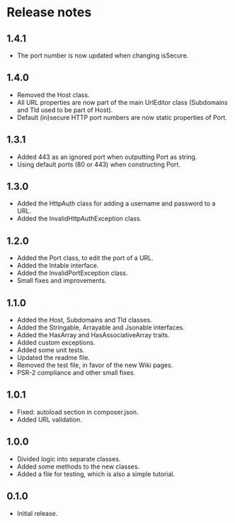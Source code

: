 # Release notes

## 1.4.1

* The port number is now updated when changing isSecure.

## 1.4.0

* Removed the Host class.
* All URL properties are now part of the main UrlEditor class (Subdomains and Tld used to be part of Host).
* Default (in)secure HTTP port numbers are now static properties of Port.

## 1.3.1

* Added 443 as an ignored port when outputting Port as string.
* Using default ports (80 or 443) when constructing Port.

## 1.3.0

* Added the HttpAuth class for adding a username and password to a URL.
* Added the InvalidHttpAuthException class.

## 1.2.0

* Added the Port class, to edit the port of a URL.
* Added the Intable interface.
* Added the InvalidPortException class.
* Small fixes and improvements.

## 1.1.0

* Added the Host, Subdomains and Tld classes.
* Added the Stringable, Arrayable and Jsonable interfaces.
* Added the HasArray and HasAssociativeArray traits.
* Added custom exceptions.
* Added some unit tests.
* Updated the readme file.
* Removed the test file, in favor of the new Wiki pages.
* PSR-2 compliance and other small fixes.

## 1.0.1

* Fixed: autoload section in composer.json.
* Added URL validation.

## 1.0.0

* Divided logic into separate classes.
* Added some methods to the new classes.
* Added a file for testing, which is also a simple tutorial.

## 0.1.0

* Initial release.
